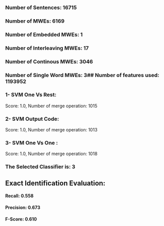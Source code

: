 ### Number of Sentences: 16715
### Number of MWEs: 6169

### Number of Embedded MWEs: 1

### Number of Interleaving MWEs: 17

### Number of Continous MWEs: 3046

### Number of Single Word MWEs: 3## Number of features used: 1193952

### 1- SVM One Vs Rest: 
Score: 1.0, Number of merge operation: 1015
### 2- SVM Output Code: 
Score: 1.0, Number of merge operation: 1013
### 3- SVM One Vs One : 
Score: 1.0, Number of merge operation: 1018
### The Selected Classifier is: 3
## Exact Identification Evaluation: 
#### Recall: 0.558
#### Precision: 0.673
#### F-Score: 0.610
